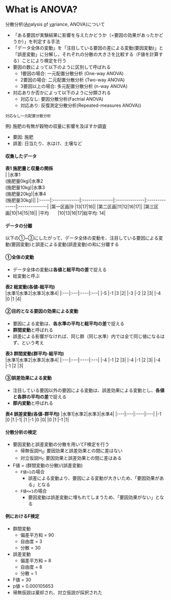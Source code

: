 # What is ANOVA?
分散分析(<u>An</u>alysis <u>o</u>f <u>va</u>riance, ANOVA)について
- 「ある要因が実験結果に影響を与えたかどうか（=要因の効果があったかどうか）」を判定する手法
- 「データ全体の変動」を「注目している要因の差による変動(要因変動)」と「誤差変動」に分解し，それぞれの分散の大きさを比較する（F値を計算する）ことにより検定を行う
- 要因の数によって以下のように区別して呼ばれる
  - 1要因の場合: 一元配置分散分析 (One-way ANOVA)
  - 2要因の場合: 二元配置分散分析 (Two-way ANOVA)
  - 3要因以上の場合: 多元配置分散分析 (n-way ANOVA)
- 対応ありか否かによって以下のように分類される
  - 対応なし: 要因分散分析(Factrial ANOVA)
  - 対応あり: 反復測定分散分析(Repeated-measures ANOVA))

```
対応なし一元配置分散分析
```
例) 施肥の有無が穀物の収量に影響を及ぼすか調査
- 要因: 施肥
- 誤差: 日当たり、水はけ、土壌など

#### 収集したデータ

**表1 施肥量と収量の関係**  
|      |水準1<br>(施肥量0kg)|水準2<br>(施肥量10kg)|水準3<br>(施肥量20kg)|水準4<br>(施肥量30kg)||
|:-----|:-------------|:---------------|:--------------|:--------------|:--------------|
|第一区画|9 |13|17|16||
|第二区画|11|12|16|17||
|第三区画|10|14|15|18||
|平均　　|10|13|16|17|総平均: 14|

#### データの分離
以下の①~③にしたがって、データ全体の変動を、注目している要因による変動(要因変動)と誤差による変動(誤差変動)の和に分離する
#### ①全体の変動
- データ全体の変動は**各値と総平均の差**で捉える
- 総変動と呼ぶ  

**表2 総変動(各値-総平均)**  
|水準1|水準2|水準3|水準4|
|:---|:---|:----|:---|
|-5  |-1  |3    |2|
|-3  |-2  |2    |3|
|-4  |0   |1    |4|


#### ②目的となる要因の効果による変動
- 要因による変動は、**各水準の平均と総平均の差**で捉える
- **群間変動**と呼ばれる
- 誤差による影響がなければ、同じ群（同じ水準）内では全て同じ値になるはず、という考え

**表3 群間変動(群平均-総平均)**  
|水準1|水準2|水準3|水準4|
|:---|:---|:----|:---|
|-4  |-1  |2    |3|
|-4  |-1  |2    |3|
|-4  |-1  |2    |3|


#### ③誤差効果による変動
- 注目している要因以外の要因による変動は、誤差効果による変動とし、**各値と各群の平均の差**で捉える
- **郡内変動**と呼ばれる

**表4 誤差変動(各値-群平均)**
|水準1|水準2|水準3|水準4|
|:---|:---|:----|:---|
|-1  |0  |1    |-1|
|1  |-1  |0    |0|
|0  |1  |-1    |1|

#### 分散分析の検定
- 要因変動と誤差変動の分散を用いてF検定を行う
  - 帰無仮説H<sub>0</sub>: 要因効果と誤差効果との間に差はない
  - 対立仮説H<sub>1</sub>: 要因効果と誤差効果との間に差はある
- F値 = (群間変動の分散)/(誤差変動)
  - `F値>1`の場合
    - 誤差による変動より、要因による変動が大きいため、「要因効果がある」となる
  - `F値<=1`の場合
    - 要因変動は誤差変動に埋もれてしまうため、「要因効果がない」となる

#### 例におけるF検定
- 群間変動
  - 偏差平方和 = 90
  - 自由度 = 3
  - 分散 = 30
- 誤差変動
  - 偏差平方和 = 8
  - 自由度 = 8
  - 分散 = 1
- F値 = 30  
- p値 = 0.000105653  
- 帰無仮説は棄却され、対立仮説が採択された
